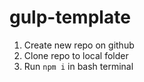 # gulp-template

1. Create new repo on github
2. Clone repo to local folder 
3. Run ```npm i``` in bash terminal


